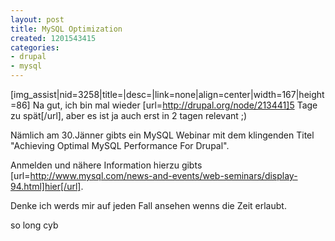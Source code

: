```yaml
---
layout: post
title: MySQL Optimization
created: 1201543415
categories:
- drupal
- mysql
---
```

[img_assist|nid=3258|title=|desc=|link=none|align=center|width=167|height=86]
Na gut, ich bin mal wieder [url=http://drupal.org/node/213441]5 Tage zu spät[/url], aber es ist ja auch erst in 2 tagen relevant ;)

Nämlich am 30.Jänner gibts ein MySQL Webinar mit dem klingenden Titel "Achieving Optimal MySQL Performance For Drupal".

Anmelden und nähere Information hierzu gibts [url=http://www.mysql.com/news-and-events/web-seminars/display-94.html]hier[/url].

Denke ich werds mir auf jeden Fall ansehen wenns die Zeit erlaubt.

so long
cyb
